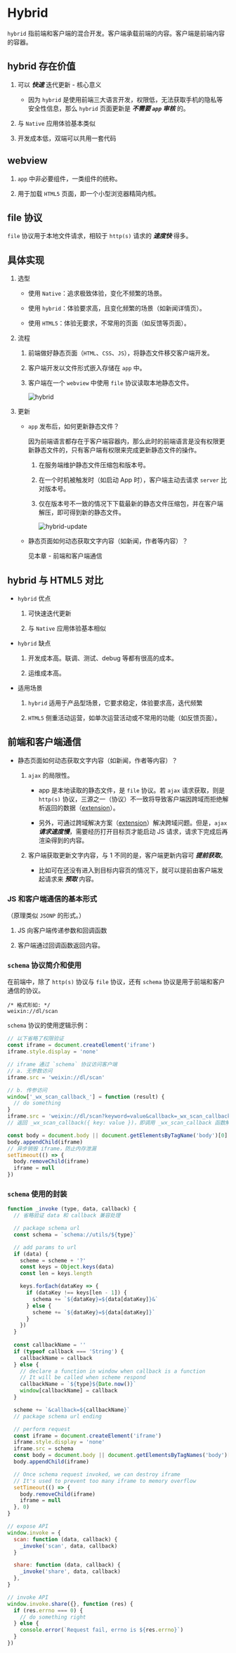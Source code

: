 # Hybrid

`hybrid` 指前端和客户端的混合开发。客户端承载前端的内容。客户端是前端内容的容器。

## hybrid 存在价值

1. 可以 ***快速*** 迭代更新 - 核心意义

    - 因为 `hybrid` 是使用前端三大语言开发，权限低，无法获取手机的隐私等安全性信息，那么 `hybrid` 页面更新是 ***不需要 `app` 审核*** 的。

2. 与 `Native` 应用体验基本类似

3. 开发成本低，双端可以共用一套代码

## webview

1. `app` 中非必要组件，一类组件的统称。

2. 用于加载 `HTML5` 页面，即一个小型浏览器精简内核。

## file 协议

`file` 协议用于本地文件请求，相较于 `http(s)` 请求的 ***速度快*** 得多。

## 具体实现

1. 选型

    - 使用 `Native`：追求极致体验，变化不频繁的场景。

    - 使用 `hybrid`：体验要求高，且变化频繁的场景（如新闻详情页）。

    - 使用 `HTML5`：体验无要求，不常用的页面（如反馈等页面）。

2. 流程

    1. 前端做好静态页面（`HTML`、`CSS`、`JS`），将静态文件移交客户端开发。

    2. 客户端开发以文件形式嵌入存储在 `app` 中。

    3. 客户端在一个 `webview` 中使用 `file` 协议读取本地静态文件。

        ![hybrid](./hybrid.png)

3. 更新

    - `app` 发布后，如何更新静态文件？

        因为前端语言都存在于客户端容器内，那么此时的前端语言是没有权限更新静态文件的，只有客户端有权限来完成更新静态文件的操作。

        1. 在服务端维护静态文件压缩包和版本号。

        2. 在一个时机被触发时（如启动 App 时），客户端主动去请求 `server` 比对版本号。
        
        3. 仅在版本号不一致的情况下下载最新的静态文件压缩包，并在客户端解压，即可得到新的静态文件。

            ![hybrid-update](./hybrid-update.png)

    - 静态页面如何动态获取文字内容（如新闻，作者等内容）？

      见本章 - 前端和客户端通信

## hybrid 与 HTML5 对比

- `hybrid` 优点

    1. 可快速迭代更新

    2. 与 `Native` 应用体验基本相似

- `hybrid` 缺点

    1. 开发成本高。联调、测试、debug 等都有很高的成本。

    2. 运维成本高。

- 适用场景

    1. `hybrid` 适用于产品型场景，它要求稳定，体验要求高，迭代频繁

    2. `HTML5` 侧重活动运营，如单次运营活动或不常用的功能（如反馈页面）。

## 前端和客户端通信

- 静态页面如何动态获取文字内容（如新闻，作者等内容）？

    1. `ajax` 的局限性。

        - app 是本地读取的静态文件，是 `file` 协议。若 `ajax` 请求获取，则是 `http(s)` 协议，三源之一（协议）不一致将导致客户端因跨域而拒绝解析返回的数据（[extension][cross-domain-solution]）。

        - 另外，可通过跨域解决方案（[extension][cross-domain-solution]）解决跨域问题。但是，`ajax` ***请求速度慢***，需要经历打开目标页才能启动 JS 请求，请求下完成后再渲染得到的内容。

    2. 客户端获取更新文字内容，与 1 不同的是，客户端更新内容可 ***提前获取***。

        - 比如可在还没有进入到目标内容页的情况下，就可以提前由客户端发起请求来 ***预取*** 内容。

[cross-domain-solution]:https://lbwa.github.io/2018/04/19/Cross-domain-solution/

### JS 和客户端通信的基本形式

（原理类似 `JSONP` 的形式。）

1. JS 向客户端传递参数和回调函数

2. 客户端通过回调函数返回内容。

### `schema` 协议简介和使用

在前端中，除了 `http(s)` 协议与 `file` 协议，还有 `schema` 协议是用于前端和客户通信的协议。

```
/* 格式形如: */
weixin://dl/scan
```

`schema` 协议的使用逻辑示例：

```js
// 以下省略了权限验证
const iframe = document.createElement('iframe')
iframe.style.display = 'none'

// iframe 通过 `schema` 协议访问客户端
// a. 无参数访问
iframe.src = 'weixin://dl/scan'

// b. 传参访问
window['_wx_scan_callback_'] = function (result) {
  // do something
}
iframe.src = 'weixin://dl/scan?keyword=value&callback=_wx_scan_callback_'
// 返回 _wx_scan_callback({ key: value })，即调用 _wx_scan_callback 函数解析其中的数据

const body = document.body || document.getElementsByTagName('body')[0]
body.appendChild(iframe)
// 异步销毁 iframe，防止内存泄漏
setTimeout(() => {
  body.removeChild(iframe)
  iframe = null
})
```

### `schema` 使用的封装

```js
function _invoke (type, data, callback) {
  // 省略验证 data 和 callback 兼容处理

  // package schema url
  const schema = `schema://utils/${type}`

  // add params to url
  if (data) {
    scheme = scheme + '?'
    const keys = Object.keys(data)
    const len = keys.length

    keys.forEach(dataKey => {
      if (dataKey !== keys[len - 1]) {
        schema += `${dataKey}=${data[dataKey]}&`
      } else {
        scheme += `${dataKey}=${data[dataKey]}`
      }
    })
  }
  
  const callbackName = ''
  if (typeof callback === 'String') {
    callbackName = callback
  } else {
    // declare a function in window when callback is a function
    // It will be called when scheme respond
    callbackName = `${type}${Date.now()}`
    window[callbackName] = callback
  }

  scheme += `&callback=${callbackName}`
  // package schema url ending

  // perform request
  const iframe = document.createElement('iframe')
  iframe.style.display = 'none'
  iframe.src = schema
  const body = document.body || document.getElementsByTagNames('body')[0]
  body.appendChild(iframe)

  // Once schema request invoked, we can destroy iframe
  // It's used to prevent too many iframe to memory overflow
  setTimeout(() => {
    body.removeChild(iframe)
    iframe = null
  }, 0)
}

// expose API
window.invoke = {
  scan: function (data, callback) {
    _invoke('scan', data, callback)
  } 

  share: function (data, callback) {
    _invoke('share', data, callback)
  },
}
```
```js
// invoke API
window.invoke.share({}, function (res) {
  if (res.errno === 0) {
    // do something right
  } else {
    console.error(`Request fail, errno is ${res.errno}`)
  }
})
```
